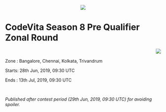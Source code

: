 <!--CodeVita VIII 2019 --> 

<p align="center">
  <img src="https://www.tcscodevita.com/CodevitaV8/images/Codevita-logo-small.jpg">
</p>

#
# CodeVita Season 8 Pre Qualifier Zonal Round

<img align="right" src="https://www.tcscodevita.com/CodevitaV8/images/Mascot-Small.jpg">

<br>

Zone   : Bangalore, Chennai, Kolkata, Trivandrum

 Starts: 28th Jun, 2019, 09:30 UTC
 
 Ends   : 13th Jul, 2019, 09:30 UTC
 
 <br>

*Published after contest period (29th Jun, 2019, 09:30 UTC) for avoiding spoiler.*

#
